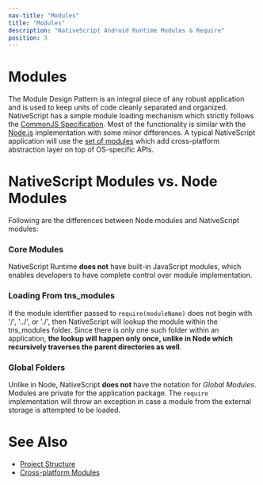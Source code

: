 ```yaml
---
nav-title: "Modules"
title: "Modules"
description: "NativeScript Android Runtime Modules & Require"
position: 3
---
```


# Modules
The Module Design Pattern is an integral piece of any robust application and is used to keep units of code cleanly separated and organized. NativeScript has a simple module loading mechanism which strictly follows the [CommonJS Specification](http://www.commonjs.org/specs/modules/1.0/). Most of the functionality is similar with the [Node.js](http://nodejs.org/api/modules.html) implementation with some minor differences. A typical NativeScript application will use the [set of modules](https://github.com/NativeScript/docs) which add cross-platform abstraction layer on top of OS-specific APIs.

# NativeScript Modules vs. Node Modules
Following are the differences between Node modules and NativeScript modules:

### Core Modules
NativeScript Runtime **does not** have built-in JavaScript modules, which enables developers to have complete control over module implementation.

### Loading From tns_modules
If the module identifier passed to `require(moduleName)` does not begin with '/', '../', or './', then NativeScript will lookup the module within the tns_modules folder. Since there is only one such folder within an application, **the lookup will happen only once, unlike in Node which recursively traverses the parent directories as well**.

### Global Folders
Unlike in Node, NativeScript **does not** have the notation for *Global Modules*. Modules are private for the application package. The `require` implementation will throw an exception in case a module from the external storage is attempted to be loaded.

# See Also
* [Project Structure](./project-structure.md)
* [Cross-platform Modules](https://github.com/NativeScript/docs)
